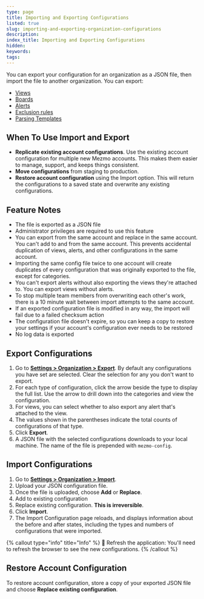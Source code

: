 ```yaml
---
type: page
title: Importing and Exporting Configurations
listed: true
slug: importing-and-exporting-organization-configurations
description: 
index_title: Importing and Exporting Configurations
hidden: 
keywords: 
tags: 
---
```




You can export your configuration for an organization as a JSON file, then import the file to another organization. You can export:

- [Views](https://docs.mezmo.com/docs/views)
- [Boards](https://docs.mezmo.com/docs/graphs)
- [Alerts](https://docs.mezmo.com/docs/alerts)
- [Exclusion rules](https://docs.mezmo.com/docs/excluding-log-lines)
- [Parsing Templates](https://docs.mezmo.com/docs/custom-parsing)

## When To Use Import and Export

- **Replicate existing account configurations**. Use the existing account configuration for multiple new Mezmo accounts. This makes them easier to manage, support, and keeps things consistent.
- **Move configurations** from staging to production.
- **Restore account configuration** using the Import option. This will return the configurations to a saved state and overwrite any existing configurations.

## Feature Notes

- The file is exported as a JSON file
- Administrator privileges are required to use this feature
- You can export from the same account and replace in the same account. You can't add to and from the same account. This prevents accidental duplication of views, alerts, and other configurations in the same account.
- Importing the same config file twice to one account will create duplicates of every configuration that was originally exported to the file,  except for categories.
- You can't export alerts without also exporting the views they're attached to. You can export views without alerts.
- To stop multiple team members from overwriting each other's work, there is a 10 minute wait between import attempts to the same account.
- If an exported configuration file is modified in any way, the import will fail due to a failed checksum action
- The configuration file doesn't expire, so you can keep a copy to restore your settings if your account's configuration ever needs to be restored
- No log data is exported

## Export Configurations

1. Go to [**Settings &gt; Organization &gt; Export**](https://app.Mezmo.com/manage/export-config). By default any configurations you have set are selected. Clear the selection for any you don't want to export.
2. For each type of configuration, click the arrow beside the type to display the full list. Use the arrow to drill down into the categories and view the configuration.
3. For views, you can select whether to also export any alert that's attached to the view.
4. The values shown in the parentheses indicate the total counts of configurations of that type.
5. Click **Export**.
6. A JSON file with the selected configurations downloads to your local machine. The name of the file is prepended with `mezmo-config`.

## Import Configurations

1. Go to [**Settings &gt; Organization &gt; Import**](https://app.Mezmo.com/manage/import-config).
2. Upload your JSON configuration file.
3. Once the file is uploaded, choose **Add** or **Replace**.
4. Add to existing configuration
5. Replace existing configuration. **This is irreversible**.
6. Click **Import**.
7. The Import Configuration page reloads, and displays information about the before and after states, including the types and numbers of configurations that were imported.



{% callout type="info" title="Info" %}
📘 Refresh the application: You'll need to refresh the browser to see the new configurations.
{% /callout %}



## Restore Account Configuration

To restore account configuration, store a copy of your exported JSON file and choose **Replace existing configuration**.



